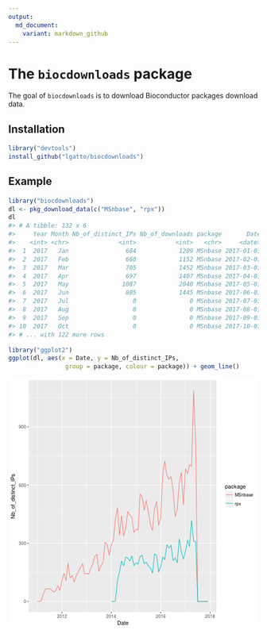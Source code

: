 ```yaml
---
output:
  md_document:
    variant: markdown_github
---
```


<!-- README.md is generated from README.Rmd. Please edit that file -->



# The `biocdownloads` package

The goal of `biocdownloads` is to download Bioconductor packages
download data.

## Installation


```r
library("devtools")
install_github("lgatto/biocdownloads")
```

## Example


```r
library("biocdownloads")
dl <- pkg_download_data(c("MSnbase", "rpx"))
dl
#> # A tibble: 132 x 6
#>     Year Month Nb_of_distinct_IPs Nb_of_downloads package       Date
#>    <int> <chr>              <int>           <int>   <chr>     <date>
#>  1  2017   Jan                684            1209 MSnbase 2017-01-01
#>  2  2017   Feb                660            1152 MSnbase 2017-02-01
#>  3  2017   Mar                705            1452 MSnbase 2017-03-01
#>  4  2017   Apr                697            1407 MSnbase 2017-04-01
#>  5  2017   May               1087            2040 MSnbase 2017-05-01
#>  6  2017   Jun                805            1445 MSnbase 2017-06-01
#>  7  2017   Jul                  0               0 MSnbase 2017-07-01
#>  8  2017   Aug                  0               0 MSnbase 2017-08-01
#>  9  2017   Sep                  0               0 MSnbase 2017-09-01
#> 10  2017   Oct                  0               0 MSnbase 2017-10-01
#> # ... with 122 more rows
```


```r
library("ggplot2")
ggplot(dl, aes(x = Date, y = Nb_of_distinct_IPs,
                group = package, colour = package)) + geom_line()
```

![plot of chunk plotex](README-plotex-1.png)

